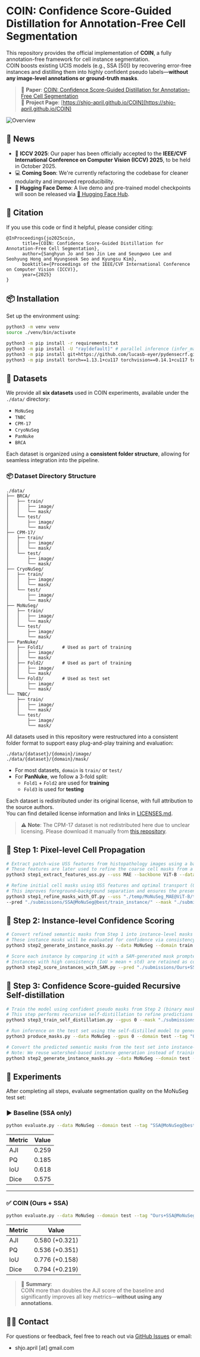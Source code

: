 # COIN: Confidence Score-Guided Distillation for Annotation-Free Cell Segmentation

This repository provides the official implementation of **COIN**, a fully annotation-free framework for cell instance segmentation.  
COIN boosts existing UCIS models (e.g., SSA [50]) by recovering error-free instances and distilling them into highly confident pseudo labels—**without any image-level annotations or ground-truth masks**.

> 📄 **Paper**: [COIN: Confidence Score-Guided Distillation for Annotation-Free Cell Segmentation](https://arxiv.org/pdf/2503.11439)  
> 🔗 **Project Page**: [https://shjo-april.github.io/COIN](https://shjo-april.github.io/COIN)

![Overview](./assets/Overview.png)

## 📰 News

- 📅 **ICCV 2025**: Our paper has been officially accepted to the **IEEE/CVF International Conference on Computer Vision (ICCV) 2025**, to be held in October 2025.
- 💻 **Coming Soon**: We're currently refactoring the codebase for cleaner modularity and improved reproducibility.
- 🚀 **Hugging Face Demo**: A live demo and pre-trained model checkpoints will soon be released via [🤗 Hugging Face Hub](https://huggingface.co/models).


## 📌 Citation

If you use this code or find it helpful, please consider citing:

```
@InProceedings{jo2025coin,
      title={COIN: Confidence Score-Guided Distillation for Annotation-Free Cell Segmentation}, 
      author={Sanghyun Jo and Seo Jin Lee and Seungwoo Lee and Seohyung Hong and Hyungseok Seo and Kyungsu Kim},
      booktitle={Proceedings of the IEEE/CVF International Conference on Computer Vision (ICCV)},
      year={2025}
}
```

## 📦 Installation

Set up the environment using:

```bash
python3 -m venv venv
source ./venv/bin/activate

python3 -m pip install -r requirements.txt
python3 -m pip install -U "ray[default]" # parallel inference (infer_masks.py)
python3 -m pip install git+https://github.com/lucasb-eyer/pydensecrf.git # for CRF
python3 -m pip install torch==1.13.1+cu117 torchvision==0.14.1+cu117 torchaudio==0.13.1 --extra-index-url https://download.pytorch.org/whl/cu117
```

## 📁 Datasets

We provide all **six datasets** used in COIN experiments, available under the `./data/` directory:

- `MoNuSeg`
- `TNBC`
- `CPM-17`
- `CryoNuSeg`
- `PanNuke`
- `BRCA`

Each dataset is organized using a **consistent folder structure**, allowing for seamless integration into the pipeline.

### 📦 Dataset Directory Structure

```
./data/
├── BRCA/
│   ├── train/
│   │   ├── image/
│   │   └── mask/
│   └── test/
│       ├── image/
│       └── mask/
├── CPM-17/
│   ├── train/
│   │   ├── image/
│   │   └── mask/
│   └── test/
│       ├── image/
│       └── mask/
├── CryoNuSeg/
│   ├── train/
│   │   ├── image/
│   │   └── mask/
│   └── test/
│       ├── image/
│       └── mask/
├── MoNuSeg/
│   ├── train/
│   │   ├── image/
│   │   └── mask/
│   └── test/
│       ├── image/
│       └── mask/
├── PanNuke/
│   ├── Fold1/       # Used as part of training
│   │   ├── image/
│   │   └── mask/
│   ├── Fold2/       # Used as part of training
│   │   ├── image/
│   │   └── mask/
│   └── Fold3/       # Used as test set
│       ├── image/
│       └── mask/
└── TNBC/
    ├── train/
    │   ├── image/
    │   └── mask/
    └── test/
        ├── image/
        └── mask/
```

All datasets used in this repository were restructured into a consistent folder format to support easy plug-and-play training and evaluation:

```
./data/{dataset}/{domain}/image/
./data/{dataset}/{domain}/mask/
```

- For most datasets, `domain` is `train/` or `test/`
- For **PanNuke**, we follow a 3-fold split:
  - `Fold1` + `Fold2` are used for **training**
  - `Fold3` is used for **testing**

Each dataset is redistributed under its original license, with full attribution to the source authors.  
You can find detailed license information and links in [LICENSES.md](./LICENSES.md).

> ⚠️ **Note**: The CPM-17 dataset is not redistributed here due to unclear licensing. Please download it manually from [this repository](https://github.com/nauyan/NucleiSegmentation).

## 🧩 Step 1: Pixel-level Cell Propagation

```bash
# Extract patch-wise USS features from histopathology images using a backbone (e.g., MAE with ViT-B).
# These features are later used to refine the coarse cell masks from a UCIS model.
python3 step1_extract_features_uss.py --uss MAE --backbone ViT-B --data MoNuSeg --domain train --zoom 6 --scales 1.0 --hflip

# Refine initial cell masks using USS features and optimal transport (OT).
# This improves foreground–background separation and ensures the presence of error-free instances.
python3 step1_refine_masks_with_OT.py --uss "./temp/MoNuSeg_MAE@ViT-B/train_{}@hflip/" --scales 6 --ot \
--pred "./submissions/SSA@MoNuSeg@best/train_instance/" --mask "./submissions/Ours+SSA@MoNuSeg@Step1/train/" --accumulate_centroids
```

## 🧠 Step 2: Instance-level Confidence Scoring

```bash
# Convert refined semantic masks from Step 1 into instance-level masks using connected component labeling and watershed.
# These instance masks will be evaluated for confidence via consistency with SAM-generated masks.
python3 step2_generate_instance_masks.py --data MoNuSeg --domain train --tag "Ours+SSA@MoNuSeg@Step1"

# Score each instance by comparing it with a SAM-generated mask prompted at its center point.
# Instances with high consistency (IoU > mean + std) are retained as confident masks for self-distillation.
python3 step2_score_instances_with_SAM.py --pred "./submissions/Ours+SSA@MoNuSeg@Step1/train_instance/" --mask "./submissions/Ours+SSA@MoNuSeg@Step1/train_sam/" --strategy mean+std 
```

## 🔁 Step 3: Confidence Score-guided Recursive Self-distillation

```bash
# Train the model using confident pseudo masks from Step 2 (binary masks only; no edge decoder is used).
# This step performs recursive self-distillation to refine predictions and expand confidence progressively.
python3 step3_train_self_distillation.py --gpus 0 --mask "./submissions/Ours+SSA@MoNuSeg@Step1/train_sam/" --tag "Ours+SSA@MoNuSeg@Self-Distillation" --nesterov --scales 100

# Run inference on the test set using the self-distilled model to generate final semantic segmentation predictions.
python3 produce_masks.py --data MoNuSeg --gpus 0 --domain test --tag "Ours+SSA@MoNuSeg@Self-Distillation" --pred "./submissions/Ours+SSA@MoNuSeg@Self-Distillation/test/" --checkpoint last

# Convert the predicted semantic masks from the test set into instance-level outputs using the same semantic-to-instance method from Step 2.
# Note: We reuse watershed-based instance generation instead of training a separate edge decoder.
python3 step2_generate_instance_masks.py --data MoNuSeg --domain test --tag "Ours+SSA@MoNuSeg@Self-Distillation"
```

## 🧪 Experiments

After completing all steps, evaluate segmentation quality on the MoNuSeg test set:

### ▶️ Baseline (SSA only)
```bash
python evaluate.py --data MoNuSeg --domain test --tag "SSA@MoNuSeg@best"
```

| Metric     | Value  |
|------------|--------|
| AJI        | 0.259  |
| PQ         | 0.185  |
| IoU        | 0.618  |
| Dice       | 0.575  |

---

### ✅ COIN (Ours + SSA)
```bash
python evaluate.py --data MoNuSeg --domain test --tag "Ours+SSA@MoNuSeg"
```

| Metric | Value | 
|--------|----------------|
| AJI    | 0.580 (+0.321) |
| PQ     | 0.536 (+0.351) |
| IoU    | 0.776 (+0.158) |
| Dice   | 0.794 (+0.219) |

> 🔎 **Summary**:  
> COIN more than doubles the AJI score of the baseline and significantly improves all key metrics—**without using any annotations**.


## 🙋‍♀️ Contact

For questions or feedback, feel free to reach out via [GitHub Issues](https://github.com/shjo-april/COIN/issues) or email:

- shjo.april [at] gmail.com